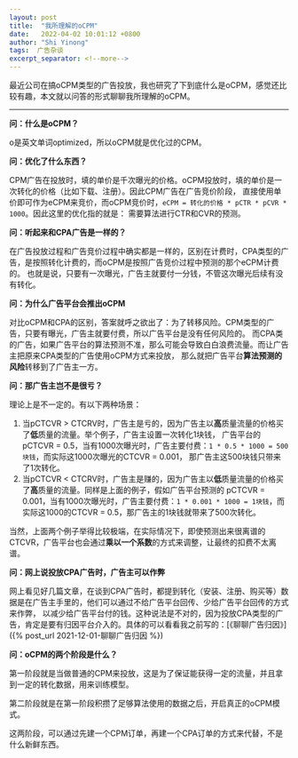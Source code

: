```yaml
---
layout: post 
title:  "我所理解的oCPM"
date:   2022-04-02 10:01:12 +0800 
author: "Shi Yinong"
tags:  广告杂谈
excerpt_separator: <!--more-->
---
```

最近公司在搞oCPM类型的广告投放，我也研究了下到底什么是oCPM，感觉还比较有趣，本文就以问答的形式聊聊我所理解的oCPM。
<!--more-->

___

**问：什么是oCPM？**

o是英文单词optimized，所以oCPM就是优化过的CPM。

**问：优化了什么东西？**

CPM广告在投放时，填的单价是千次曝光的价格。oCPM投放时，填的单价是一次转化的价格（比如下载、注册）。因此CPM广告在广告竞价阶段，
直接使用单价即可作为eCPM来竞价，而oCPM竞价时，```eCPM = 转化的价格 * pCTR * pCVR * 1000```。因此这里的优化指的就是：
需要算法进行CTR和CVR的预测。

**问：听起来和CPA广告是一样的？**

在广告投放过程和广告竞价过程中确实都是一样的，区别在计费时，CPA类型的广告，是按照转化计费的，而oCPM是按照广告竞价过程中预测的那个eCPM计费的。
也就是说，只要有一次曝光，广告主就要付一分钱，不管这次曝光后续有没有转化。

**问：为什么广告平台会推出oCPM**

对比oCPM和CPA的区别，答案就呼之欲出了：为了转移风险。CPM类型的广告，只要有曝光，广告主就要付费，所以广告平台是没有任何风险的。
而CPA类的广告，如果广告平台的算法预测不准，那么可能会导致白白浪费流量。而让广告主把原来CPA类型的广告使用oCPM方式来投放，
那么就把广告平台**算法预测的风险**转移到了广告主一方。

**问：那广告主岂不是很亏？**

理论上是不一定的。有以下两种场景：
1. 当pCTCVR > CTCRV时，广告主是亏的，因为广告主以**高**质量流量的价格买了**低**质量的流量。举个例子，广告主设置一次转化1块钱，
广告平台的pCTCVR = 0.5，当有1000次曝光时，广告主要付费：`1 * 0.5 * 1000 = 500块钱`，而实际这1000次曝光的CTCVR = 0.001，
那广告主这500块钱只带来了1次转化。
2. 当pCTCVR < CTCRV时，广告主是赚的，因为广告主以**低**质量流量的价格买了**高**质量的流量。同样是上面的例子，假如广告平台预测的
pCTCVR = 0.001，当有1000次曝光时，广告主要付费：`1 * 0.001 * 1000 = 1块钱`，而实际这1000的CTCVR = 0.5，那广告主的1块钱就带来了500次转化。

当然，上面两个例子举得比较极端，在实际情况下，即使预测出来很离谱的CTCVR，广告平台也会通过**乘以一个系数**的方式来调整，让最终的扣费不太离谱。

**问：网上说投放CPA广告时，广告主可以作弊**

网上看见好几篇文章，在谈到CPA广告时，都提到转化（安装、注册、购买等）数据是在广告主手里的，他们可以通过不给广告平台回传、少给广告平台回传的方式来作弊，
以减少给广告平台付的钱。这种说法是不对的，因为投放CPA类型的广告，肯定是要有归因平台介入的。具体的可以看看我之前写的：[《聊聊广告归因》]({% post_url 2021-12-01-聊聊广告归因 %})

**问：oCPM的两个阶段是什么？**

第一阶段就是当做普通的CPM来投放，这是为了保证能获得一定的流量，并且拿到一定的转化数据，用来训练模型。

第二阶段就是在第一阶段积攒了足够算法使用的数据之后，开启真正的oCPM模式。

这两阶段，可以通过先建一个CPM订单，再建一个CPA订单的方式来代替，不是什么新鲜东西。
